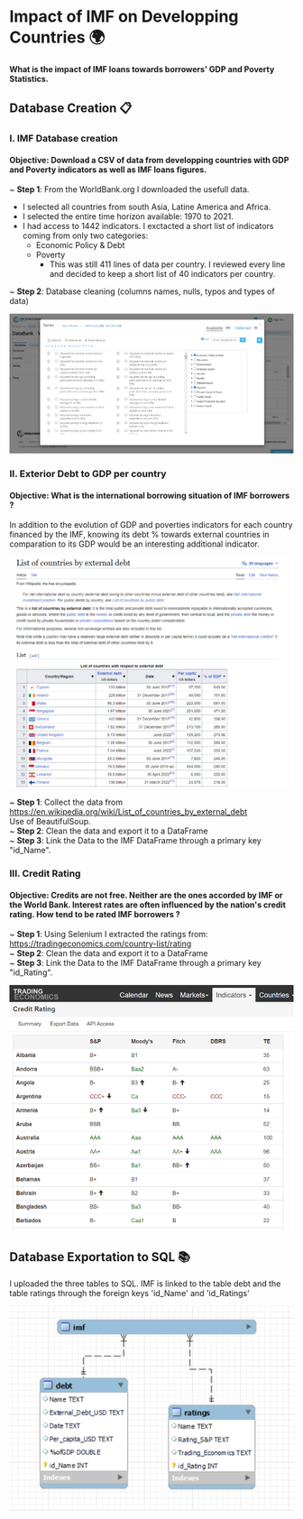 # Impact of IMF on Developping Countries 🌍

#### What is the impact of IMF loans towards borrowers' GDP and Poverty Statistics. 

## Database Creation 📋

### I. IMF Database creation
#### Objective: Download a CSV of data from developping countries with GDP and Poverty indicators as well as IMF loans figures.  

~ **Step 1**: From the WorldBank.org I downloaded the usefull data.
- I selected all countries from south Asia, Latine America and Africa. 
- I selected the entire time horizon available: 1970 to 2021.
- I had access to 1442 indicators. I exctacted a short list of indicators coming from only two categories: 
  - Economic Policy & Debt
  - Poverty  
    - This was still 411 lines of data per country. I reviewed every line and decided to keep a short list of 40 indicators per country.


~ **Step 2**: Database cleaning (columns names, nulls, typos and types of data)

![series](Images/series.png)


### II. Exterior Debt to GDP per country 
#### Objective: What is the international borrowing situation of IMF borrowers ?  
In addition to the evolution of GDP and poverties indicators for each country financed by the IMF, knowing its debt % towards external countries in comparation to its GDP would be an interesting additional indicator.

![debt](Images/debt.png)


~ **Step 1**: Collect the data from https://en.wikipedia.org/wiki/List_of_countries_by_external_debt  
Use of BeautifulSoup.   
~ **Step 2**: Clean the data and export it to a DataFrame  
~ **Step 3**: Link the Data to the IMF DataFrame through a primary key "id_Name".  

### III. Credit Rating
#### Objective: Credits are not free. Neither are the ones accorded by IMF or the World Bank. Interest rates are often influenced by the nation's credit rating. How tend to be rated IMF borrowers ?   
~ **Step 1**: Using Selenium I extracted the ratings from: https://tradingeconomics.com/country-list/rating  
~ **Step 2**: Clean the data and export it to a DataFrame    
~ **Step 3**: Link the Data to the IMF DataFrame through a primary key "id_Rating".  

![ratings](Images/ratings.png)



## Database Exportation to SQL 📚
I uploaded the three tables to SQL.
IMF is linked to the table debt and the table ratings through the foreign keys 'id_Name' and 'id_Ratings'

![sql ](Images/sql.png)



